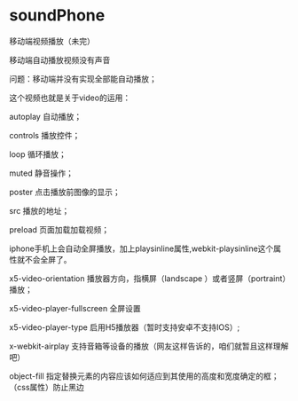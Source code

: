 # soundPhone
移动端视频播放（未完）

移动端自动播放视频没有声音

问题：移动端并没有实现全部能自动播放；

这个视频也就是关于video的运用：

autoplay 自动播放；

controls  播放控件；

loop  循环播放；

muted 静音操作；

poster  点击播放前图像的显示；

src 播放的地址；

preload  页面加载加载视频；

iphone手机上会自动全屏播放，加上playsinline属性,webkit-playsinline这个属性就不会全屏了。

x5-video-orientation 播放器方向，指横屏（landscape ）或者竖屏（portraint）播放；

x5-video-player-fullscreen 全屏设置

x5-video-player-type  启用H5播放器（暂时支持安卓不支持IOS）;

x-webkit-airplay 支持音箱等设备的播放（网友这样告诉的，咱们就暂且这样理解吧）

object-fill 指定替换元素的内容应该如何适应到其使用的高度和宽度确定的框；（css属性）防止黑边
